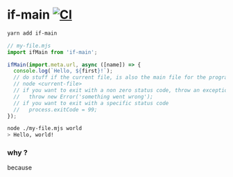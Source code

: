 # if-main [![CI](https://github.com/stefanpenner/if-main/workflows/CI/badge.svg)](https://github.com/stefanpenner/if-main/actions)


```sh
yarn add if-main
```


```js
// my-file.mjs
import ifMain from 'if-main';

ifMain(import.meta.url, async ([name]) => {
  console.log(`Hello, ${first}!`);
  // do stuff if the current file, is also the main file for the program
  // node <current-file>
  // if you want to exit with a non zero status code, throw an exception
  //   throw new Error('something went wrong');
  // if you want to exit with a specific status code
  //   process.exitCode = 99;
});
```

```sh
node ./my-file.mjs world
> Hello, world!

```

### why ?

because
